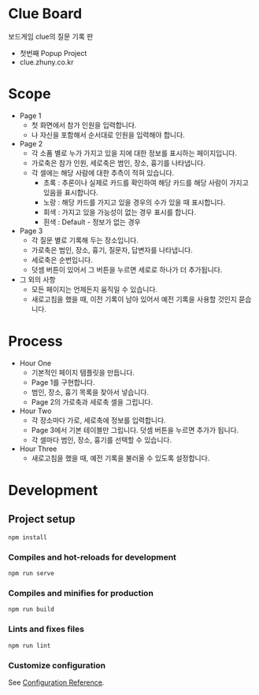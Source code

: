 # Clue Board
보드게임 clue의 질문 기록 판
* 첫번째 Popup Project
* clue.zhuny.co.kr

# Scope
* Page 1
    * 첫 화면에서 참가 인원을 입력합니다.
    * 나 자신을 포함해서 순서대로 인원을 입력해야 합니다.
* Page 2
    * 각 소품 별로 누가 가지고 있을 지에 대한 정보를 표시하는 페이지입니다.
    * 가로축은 참가 인원, 세로축은 범인, 장소, 흉기를 나타냅니다.
    * 각 셀에는 해당 사람에 대한 추측이 적혀 있습니다.
        * 초록 : 추론이나 실제로 카드를 확인하여 해당 카드를 해당 사람이 가지고 있음을 표시합니다.
        * 노랑 : 해당 카드를 가지고 있을 경우의 수가 있을 때 표시합니다.
        * 회색 : 가지고 있을 가능성이 없는 경우 표시를 합니다.
        * 흰색 : Default - 정보가 없는 경우
* Page 3
    * 각 질문 별로 기록해 두는 장소입니다.
    * 가로축은 범인, 장소, 흉기, 질문자, 답변자를 나타냅니다.
    * 세로축은 순번입니다.
    * 덧셈 버튼이 있어서 그 버튼을 누르면 세로로 하나가 더 추가됩니다.
* 그 외의 사항
    * 모든 페이지는 언제든지 움직일 수 있습니다.
    * 새로고침을 했을 때, 이전 기록이 남아 있어서 예전 기록을 사용할 것인지 묻습니다.

# Process
* Hour One
    * 기본적인 페이지 템플릿을 만듭니다.
    * Page 1를 구현합니다.
    * 범인, 장소, 흉기 목록을 찾아서 넣습니다.
    * Page 2의 가로축과 세로축 셀을 그립니다.
* Hour Two
    * 각 장소마다 가로, 세로축에 정보를 입력합니다.
    * Page 3에서 기본 테이블만 그립니다. 덧셈 버튼을 누르면 추가가 됩니다.
    * 각 셀마다 범인, 장소, 흉기를 선택할 수 있습니다.
* Hour Three
    * 새로고침을 했을 때, 예전 기록을 불러올 수 있도록 설정합니다.

# Development
## Project setup
```
npm install
```

### Compiles and hot-reloads for development
```
npm run serve
```

### Compiles and minifies for production
```
npm run build
```

### Lints and fixes files
```
npm run lint
```

### Customize configuration
See [Configuration Reference](https://cli.vuejs.org/config/).
